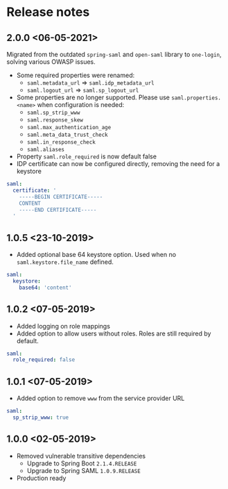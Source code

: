 # Release notes

## 2.0.0 <06-05-2021>
Migrated from the outdated `spring-saml` and `open-saml` library to `one-login`, solving various OWASP issues.

- Some required properties were renamed:
  * `saml.metadata_url` => `saml.idp_metadata_url`
  * `saml.logout_url` => `saml.sp_logout_url`
- Some properties are no longer supported. Please use `saml.properties.<name>` when configuration is needed:
  * `saml.sp_strip_www`
  * `saml.response_skew`
  * `saml.max_authentication_age`
  * `saml.meta_data_trust_check`
  * `saml.in_response_check`
  * `saml.aliases`
- Property `saml.role_required` is now default false
- IDP certificate can now be configured directly, removing the need for a keystore

```yaml
saml:
  certificate: '
    -----BEGIN CERTIFICATE-----
    CONTENT
    -----END CERTIFICATE-----
  '
```

## 1.0.5 <23-10-2019>
- Added optional base 64 keystore option. Used when no `saml.keystore.file_name` defined.

```yaml
saml:
  keystore:
    base64: 'content'  
```

## 1.0.2 <07-05-2019>
- Added logging on role mappings
- Added option to allow users without roles. Roles are still required by default.

```yaml
saml:
  role_required: false
```

## 1.0.1 <07-05-2019>
- Added option to remove `www` from the service provider URL

```yaml
saml:
  sp_strip_www: true
```

## 1.0.0 <02-05-2019>
- Removed vulnerable transitive dependencies
    * Upgrade to Spring Boot `2.1.4.RELEASE`
    * Upgrade to Spring SAML `1.0.9.RELEASE`
- Production ready
